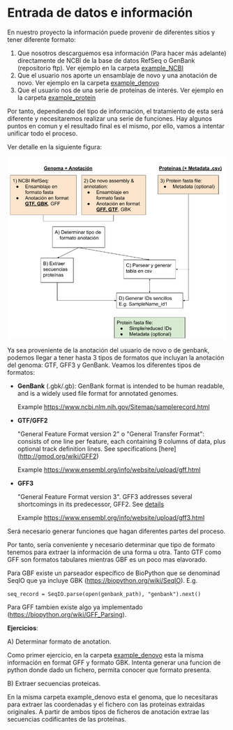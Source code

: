 # Entrada de datos e información

En nuestro proyecto la información puede provenir de diferentes sitios y tener diferente formato:
1) Que nosotros descarguemos esa información (Para hacer más adelante) directamente de NCBI de la base de datos RefSeq o GenBank (repositorio ftp). Ver ejemplo en la carpeta [example_NCBI](../../data/example_NCBI)
2) Que el usuario nos aporte un ensamblaje de novo y una anotación de novo. Ver ejemplo en la carpeta [example_denovo](../../data/example_denovo)
3) Que el usuario nos de una serie de proteínas de interés. Ver ejemplo en la carpeta [example_protein](../../data/example_protein)

Por tanto, dependiendo del tipo de información, el tratamiento de esta será diferente y necesitaremos realizar una serie de funciones. Hay algunos puntos en comun y el resultado final es el mismo, por ello, vamos a intentar unificar todo el proceso.

Ver detalle en la siguiente figura:

![Figure](../images/Input_Data.png "Input data workflow for Bacterial Duplicate analysis")

Ya sea proveniente de la anotación del usuario de novo o de genbank, podemos llegar a tener hasta 3 tipos de formatos que incluyan la anotación del genoma: GTF, GFF3 y GenBank. Veamos los diferentes tipos de formatos:

- **GenBank** (.gbk/.gb): 
    GenBank format is intended to be human readable, and is a widely used file format for annotated genomes. 

    Example https://www.ncbi.nlm.nih.gov/Sitemap/samplerecord.html

- **GTF/GFF2**

    "General Feature Format version 2" o "General Transfer Format": consists of one line per feature, each containing 9 columns of data, plus optional track definition lines. See specifications [here] (http://gmod.org/wiki/GFF2)

    Example https://www.ensembl.org/info/website/upload/gff.html

- **GFF3**

    "General Feature Format version 3". GFF3 addresses several shortcomings in its predecessor, GFF2. See [details](http://gmod.org/wiki/GFF3)

    Example https://www.ensembl.org/info/website/upload/gff3.html


Será necesario generar funciones que hagan diferentes partes del proceso.

Por tanto, sería conveniente y necesario determinar que tipo de formato tenemos para extraer la información de una forma u otra. Tanto GTF como GFF son formatos tabulares mientras GBF es un poco mas elavorado. 

Para GBF existe un parseador específico de BioPython que se denominad SeqIO que ya incluye GBK (https://biopython.org/wiki/SeqIO). 
E.g.
    
    seq_record = SeqIO.parse(open(genbank_path), "genbank").next()

Para GFF tambien existe algo ya implementado (https://biopython.org/wiki/GFF_Parsing).


**Ejercicios**:

A) Determinar formato de anotation. 

Como primer ejercicio, en la carpeta [example_denovo](../../data/example_denovo) esta la misma información en format GFF y formato GBK. Intenta generar una funcion de python donde dado un fichero, permita conocer que formato presenta.

B) Extraer secuencias proteicas. 

En la misma carpeta example_denovo esta el genoma, que lo necesitaras para extraer las coordenadas y el fichero con las proteínas extraidas originales. A partir de ambos tipos de ficheros de anotación extrae las secuencias codificantes de las proteínas.




